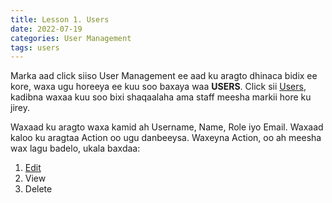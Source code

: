 ```yaml
---
title: Lesson 1. Users
date: 2022-07-19
categories: User Management
tags: users
---
```


Marka aad click siiso User Management ee aad ku aragto dhinaca bidix ee kore, waxa ugu horeeya ee kuu soo baxaya waa **USERS**. Click sii [Users](https://halalpos.com/users), kadibna waxaa kuu soo bixi shaqaalaha ama staff meesha markii hore ku jirey.

Waxaad ku aragto waxa kamid ah Username, Name, Role iyo Email. Waxaad kaloo ku aragtaa Action oo ugu danbeeysa. Waxeyna Action, oo ah meesha wax lagu badelo, ukala baxdaa:

1. [Edit](https://halalpos.com/users/6/edit)
2. View
3. Delete
